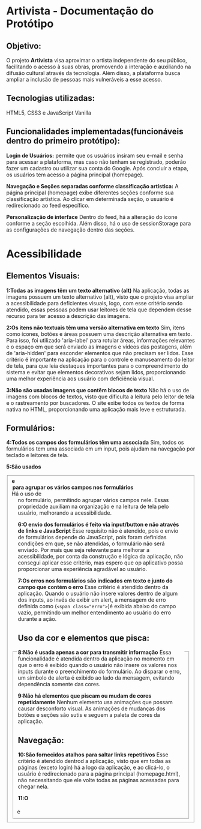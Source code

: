 # Artivista - Documentação do Protótipo

## Objetivo: 
O projeto **Artivista** visa aproximar o artista independente do seu público, facilitando o acesso à suas obras, promovendo a interação e auxiliando na difusão cultural através da tecnologia. Além disso, a plataforma busca ampliar a inclusão de pessoas mais vulneráveis a esse acesso.

## Tecnologias utilizadas: 
HTML5, CSS3 e JavaScript Vanilla

## Funcionalidades implementadas(funcionáveis dentro do primeiro protótipo): 
**Login de Usuários:** permite que os usuários insiram seu e-mail e senha para acessar a plataforma, mas caso não tenham se registrado, poderão fazer um cadastro ou utilizar sua conta do Google. Após concluir a etapa, os usuários tem acesso a página principal (homepage).

**Navegação e Seções separadas conforme classificação artística:**
A página principal (homepage) exibe diferentes seções conforme sua classificação artística. Ao clicar em determinada seção, o usuário é redirecionado ao feed específico.

**Personalização de interface**
Dentro do feed, há a alteração do ícone conforme a seção escolhida. Além disso, há o uso de sessionStorage para as configurações de navegação dentro das seções. 


# Acessibilidade 

## Elementos Visuais:
**1:Todas as imagens têm um texto alternativo (alt)**
Na aplicação, todas as imagens possuem um texto alternativo (alt), visto que o projeto visa ampliar a acessibilidade para deficientes visuais, logo, com esse critério sendo atendido, essas pessoas podem usar leitores de tela que dependem desse recurso para ter acesso a descrição das imagens. 

**2:Os itens não textuais têm uma versão alternativa em texto**
Sim, itens como ícones, botões e áreas possuem uma descrição alternativa em texto. Para isso, foi utilizado 'aria-label' para rotular áreas, informações relevantes e o espaço em que será enviado as imagens e vídeos das postagens, além de 'aria-hidden' para esconder elementos que não precisam ser lidos. Esse critério é importante na aplicação para o controle e manuseamento do leitor de tela, para que leia destaques importantes para o compreendimento do sistema e evitar que elementos decorativos sejam lidos, proporcionando uma melhor experiência aos usuário com deficiência visual.

**3:Não são usadas imagens que contêm blocos de texto**
Não há o uso de imagens com blocos de textos, visto que dificulta a leitura pelo leitor de tela e o rastreamento por buscadores. O site exibe todos os textos de forma nativa no HTML, proporcionando uma aplicação mais leve e estruturada. 

## Formulários:
**4:Todos os campos dos formulários têm uma <label> associada**
Sim, todos os formulários tem uma <label> associada em um input, pois ajudam na navegação por teclado e leitores de tela. 

**5:São usados <fieldset> e <legend> para agrupar os vários campos nos formulários**
Há o uso de <fieldset> e <legend> no formulário, permitindo agrupar vários campos nele. Essas propriedade auxiliam na organização e na leitura de tela pelo usuário, melhorando a acessibilidade. 

**6:O envio dos formulários é feito via input/button e não através de links e JavaScript**
Esse requisito não é atendido, pois o envio de formulários depende do JavaScript, pois foram definidas condições em que, se não atendidas, o formulário não será enviado. Por mais que seja relevante para melhorar a acessibilidade, por conta da construção e lógica da aplicação, não consegui aplicar esse critério, mas espero que op aplicativo possa proporcionar uma experiência agradável ao usuário. 

**7:Os erros nos formulários são indicados em texto e junto do campo que contém o erro**
Esse critério é atendido dentro da aplicação. Quando o usuário não insere valores dentro de algum dos inputs, ao invés de exibir um alert, a mensagem de erro definida como (`<span class="erro">`)é exibida abaixo do campo vazio, permitindo um melhor entendimento ao usuário do erro durante a ação. 

## Uso da cor e elementos que pisca:
**8:Não é usada apenas a cor para transmitir informação**
Essa funcionalidade é atendida dentro da aplicação no momento em que o erro é exibido quando o usuário não insere os valores nos inputs durante o preenchimento do formulário. Ao disparar o erro, um símbolo de alerta é exibido ao lado da mensagem, evitando dependência somente das cores. 

**9:Não há elementos que piscam ou mudam de cores repetidamente**
Nenhum elemento usa animações que possam causar desconforto visual. As animações de mudanças dos botões e seções são sutis e seguem a paleta de cores da aplicação. 

## Navegação:
**10:São fornecidos atalhos para saltar links repetitivos**
Esse critério é atendido dentrod a aplicação, visto que em todas as páginas (exceto login) há a logo da aplicação, e ao clicá-lo, o usuário é redirecionado para a página principal (homepage.html), não necessitando que ele volte todas as páginas acessadas para chegar nela. 


**11:O <title> das páginas é claro, direto e percetível e está intimamente relacionado com o conteúdo da mesma**
Cada página tem um título significativo (`<title>`), ajudando usuários a identificarem em que página estão acessando.  

**12:O site é navegável usando apenas o teclado**
A navegação funciona com `Tab` e `Enter`, além das setas para rolar a tela. O site possui efeito de hover e focus nos elementos adequados, além de outline nos inputs do form. No entanto, foi desativado o outline do efeito :hover dentro da barra de pesquisa, mantendo ainda uma estética dentro da aplicação. 

## Legitimidade:
**13:O conteúdo está estruturado de forma semântica**
Há o uso de cabeçalho (<h1>), parágrafos (<p>), e listas (<ul>), permitindo criar um nível hierárquico nos conteúdos e estruturando os conteúdos adequadamente. 

**14:O idioma da página está indicado no HTML**
O atributo `lang="pt-PT"` está definido corretamente em todas as páginas para auxiliar no idioma da leitura de tela.  

**15:As tabelas têm headings <th> definidos**
O projeto não contém tabelas. Esse critério não se aplica.  

**16:O site funciona com as imagens desativadas&**
 O conteúdo permanece legível sem imagens, pois há o uso de `alt` e `aria-label` nelas e nas áreas mais importantes para leitura.  

**17:O site é legível e navegável com o CSS desativado**
 A estrutura HTML semântica garante que o site continue utilizável sem CSS.  

**18:O site é legível aumentando o texto 2 vezes**
Aumentar a fonte em até duas vezes não quebra o layout, permitindo melhor leitura para usuários com deficiência visual.  
